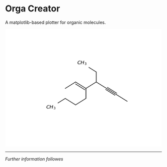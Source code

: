 # Orga Creator

A matplotlib-based plotter for organic molecules.

![IMAGE](orgacreator.png)

---

<i>Further information followes</i>